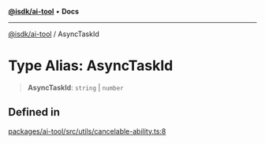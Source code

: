 [**@isdk/ai-tool**](../README.md) • **Docs**

***

[@isdk/ai-tool](../globals.md) / AsyncTaskId

# Type Alias: AsyncTaskId

> **AsyncTaskId**: `string` \| `number`

## Defined in

[packages/ai-tool/src/utils/cancelable-ability.ts:8](https://github.com/isdk/ai-tool.js/blob/b0813174e9b350ae47231f8e5f885150313123b0/src/utils/cancelable-ability.ts#L8)
